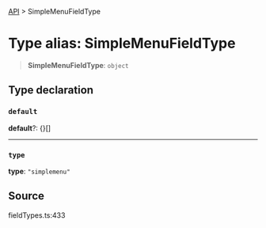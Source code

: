 [API](../index.md) > SimpleMenuFieldType

# Type alias: SimpleMenuFieldType

> **SimpleMenuFieldType**: `object`

## Type declaration

### `default`

**default**?: \{}[]

***

### `type`

**type**: `"simplemenu"`

## Source

fieldTypes.ts:433
